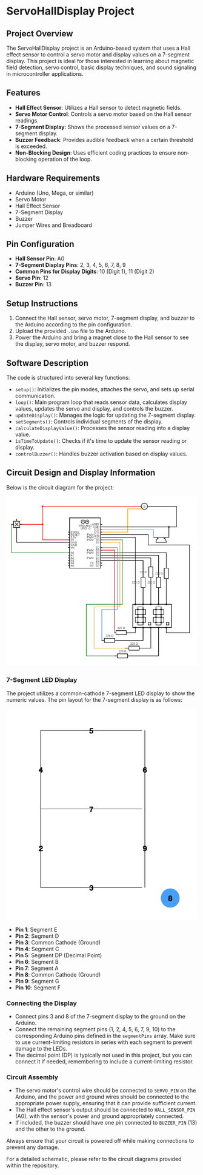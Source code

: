 # ServoHallDisplay Project

## Project Overview
The ServoHallDisplay project is an Arduino-based system that uses a Hall effect sensor to control a servo motor and display values on a 7-segment display. This project is ideal for those interested in learning about magnetic field detection, servo control, basic display techniques, and sound signaling in microcontroller applications.

## Features
- **Hall Effect Sensor**: Utilizes a Hall sensor to detect magnetic fields.
- **Servo Motor Control**: Controls a servo motor based on the Hall sensor readings.
- **7-Segment Display**: Shows the processed sensor values on a 7-segment display.
- **Buzzer Feedback**: Provides audible feedback when a certain threshold is exceeded.
- **Non-Blocking Design**: Uses efficient coding practices to ensure non-blocking operation of the loop.

## Hardware Requirements
- Arduino (Uno, Mega, or similar)
- Servo Motor
- Hall Effect Sensor
- 7-Segment Display
- Buzzer
- Jumper Wires and Breadboard

## Pin Configuration
- **Hall Sensor Pin**: A0
- **7-Segment Display Pins**: 2, 3, 4, 5, 6, 7, 8, 9
- **Common Pins for Display Digits**: 10 (Digit 1), 11 (Digit 2)
- **Servo Pin**: 12
- **Buzzer Pin**: 13

## Setup Instructions
1. Connect the Hall sensor, servo motor, 7-segment display, and buzzer to the Arduino according to the pin configuration.
2. Upload the provided `.ino` file to the Arduino.
3. Power the Arduino and bring a magnet close to the Hall sensor to see the display, servo motor, and buzzer respond.

## Software Description
The code is structured into several key functions:
- `setup()`: Initializes the pin modes, attaches the servo, and sets up serial communication.
- `loop()`: Main program loop that reads sensor data, calculates display values, updates the servo and display, and controls the buzzer.
- `updateDisplay()`: Manages the logic for updating the 7-segment display.
- `setSegments()`: Controls individual segments of the display.
- `calculateDisplayValue()`: Processes the sensor reading into a display value.
- `isTimeToUpdate()`: Checks if it's time to update the sensor reading or display.
- `controlBuzzer()`: Handles buzzer activation based on display values.

## Circuit Design and Display Information

Below is the circuit diagram for the project:

![Circuit Diagram](circuit_diagram.png)

### 7-Segment LED Display

The project utilizes a common-cathode 7-segment LED display to show the numeric values. The pin layout for the 7-segment display is as follows:

![7-Segment LED Pin Layout](7segments_led.png)

- **Pin 1**: Segment E
- **Pin 2**: Segment D
- **Pin 3**: Common Cathode (Ground)
- **Pin 4**: Segment C
- **Pin 5**: Segment DP (Decimal Point)
- **Pin 6**: Segment B
- **Pin 7**: Segment A
- **Pin 8**: Common Cathode (Ground)
- **Pin 9**: Segment G
- **Pin 10**: Segment F

### Connecting the Display
- Connect pins 3 and 8 of the 7-segment display to the ground on the Arduino.
- Connect the remaining segment pins (1, 2, 4, 5, 6, 7, 9, 10) to the corresponding Arduino pins defined in the `segmentPins` array. Make sure to use current-limiting resistors in series with each segment to prevent damage to the LEDs.
- The decimal point (DP) is typically not used in this project, but you can connect it if needed, remembering to include a current-limiting resistor.

### Circuit Assembly
- The servo motor's control wire should be connected to `SERVO_PIN` on the Arduino, and the power and ground wires should be connected to the appropriate power supply, ensuring that it can provide sufficient current.
- The Hall effect sensor's output should be connected to `HALL_SENSOR_PIN` (A0), with the sensor's power and ground appropriately connected.
- If included, the buzzer should have one pin connected to `BUZZER_PIN` (13) and the other to the ground.

Always ensure that your circuit is powered off while making connections to prevent any damage.

For a detailed schematic, please refer to the circuit diagrams provided within the repository.
